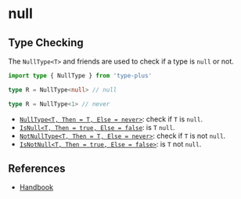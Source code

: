 # null

## Type Checking

The `NullType<T>` and friends are used to check if a type is `null` or not.

```ts
import type { NullType } from 'type-plus'

type R = NullType<null> // null

type R = NullType<1> // never
```

- [`NullType<T, Then = T, Else = never>`](null_type.ts#L16): check if `T` is `null`.
- [`IsNull<T, Then = true, Else = false`](null_type.ts#L31): is `T` `null`.
- [`NotNullType<T, Then = T, Else = never>`](null_type.ts#L46): check if `T` is not `null`.
- [`IsNotNull<T, Then = true, Else = false>`](null_type.ts#L61): is `T` not `null`.

## References

- [Handbook]

[handbook]: https://www.typescriptlang.org/docs/handbook/2/everyday-types.html#null-and-undefined
